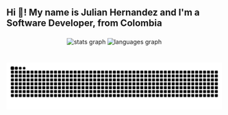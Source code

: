 <h2 align="left">Hi 👋! My name is Julian Hernandez and I'm a Software Developer, from Colombia</h2>

###

<div align="center">
  <img src="https://github-readme-stats.vercel.app/api?username=JulianHL&hide_title=false&hide_rank=false&show_icons=true&include_all_commits=true&count_private=true&disable_animations=false&theme=radical&locale=en&hide_border=false" height="150" alt="stats graph"  />
  <img src="https://github-readme-stats.vercel.app/api/top-langs?username=JulianHL&locale=en&hide_title=false&layout=compact&card_width=320&langs_count=5&theme=radical&hide_border=false" height="150" alt="languages graph"  />
</div>

###

<br clear="both">

<img src="https://raw.githubusercontent.com/julianhl/julianhl/output/snake.svg" alt="Snake animation" />

###
